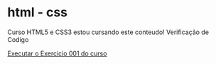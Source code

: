 # html - css
 Curso HTML5 e CSS3
 estou cursando este conteudo!
 Verificação de Codigo
 
<a href="https://alunogustavo.github.io/html---css3/Exercicios Praticos/ex014/index.html"> Executar o Exercicio 001 do curso<a>